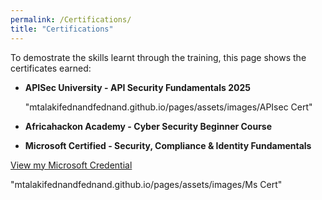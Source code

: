 ```yaml
---
permalink: /Certifications/
title: "Certifications"
---
```


To demostrate the skills learnt through the training, this page shows the certificates earned:

- **APISec University - API Security Fundamentals 2025**
  <div data-iframe-width="400" data-iframe-height="350" data-share-badge-id="28edfdbd-0672-4b91-8348-55762646ca8e" data-share-badge-host="https://www.credly.com"></div><script type="text/javascript" async src="//cdn.credly.com/assets/utilities/embed.js"></script>
  
  "mtalakifednandfednand.github.io/pages/assets/images/APIsec Cert"

- **Africahackon Academy - Cyber Security Beginner Course**
  
   <div data-iframe-width="400" data-iframe-height="350" data-share-badge-id="2456db7d-8e91-48e9-850b-e10ec2bfe2d7" data-share-badge-host="https://www.credly.com"></div><script type="text/javascript" async src="//cdn.credly.com/assets/utilities/embed.js"></script>
   
 - **Microsoft Certified - Security, Compliance & Identity Fundamentals**

    <a href="https://learn.microsoft.com/api/credentials/share/en-us/FednandMwashambaMtalaki-4394/3C9254095502CDAD?sharingId=6B66557EC3AF5F68" target="_blank" rel="noopener">
  View my Microsoft Credential
</a>

"mtalakifednandfednand.github.io/pages/assets/images/Ms Cert"
 
   
